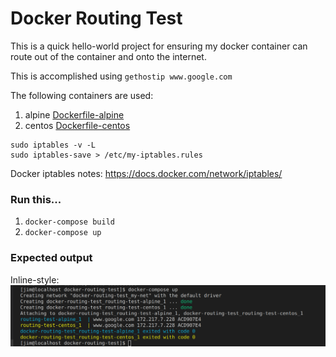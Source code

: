 # Docker Routing Test

This is a quick hello-world project for ensuring my docker container can route out of the container and onto the internet.

This is accomplished using `gethostip www.google.com`

The following containers are used:

1. alpine [Dockerfile-alpine](./Dockerfile-alpine)
1. centos [Dockerfile-centos](./Dockerfile-centos)

```
sudo iptables -v -L
sudo iptables-save > /etc/my-iptables.rules
```

Docker iptables notes:
https://docs.docker.com/network/iptables/

### Run this...

1. `docker-compose build`
1. `docker-compose up`

### Expected output

Inline-style: 
![Expected Output](./static/example-output.png "Expected output")

